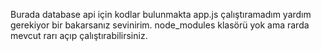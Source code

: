 Burada database api için kodlar bulunmakta app.js çalıştıramadım yardım gerekiyor bir bakarsanız sevinirim. node_modules klasörü yok ama rarda mevcut rarı açıp çalıştırabilirsiniz.

